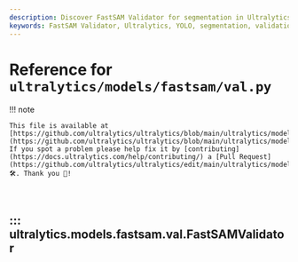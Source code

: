 ```yaml
---
description: Discover FastSAM Validator for segmentation in Ultralytics YOLO. Learn how to validate with custom metrics and avoid common errors. Contribute on GitHub!.
keywords: FastSAM Validator, Ultralytics, YOLO, segmentation, validation, metrics, GitHub, contribute, documentation
---
```


# Reference for `ultralytics/models/fastsam/val.py`

!!! note

    This file is available at [https://github.com/ultralytics/ultralytics/blob/main/ultralytics/models/fastsam/val.py](https://github.com/ultralytics/ultralytics/blob/main/ultralytics/models/fastsam/val.py). If you spot a problem please help fix it by [contributing](https://docs.ultralytics.com/help/contributing/) a [Pull Request](https://github.com/ultralytics/ultralytics/edit/main/ultralytics/models/fastsam/val.py) 🛠️. Thank you 🙏!

<br>

## ::: ultralytics.models.fastsam.val.FastSAMValidator

<br><br>
